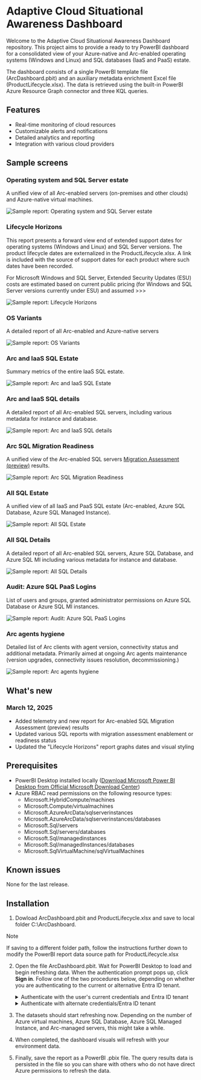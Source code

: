 # Adaptive Cloud Situational Awareness Dashboard

Welcome to the Adaptive Cloud Situational Awareness Dashboard repository. This project aims to provide a ready to try PowerBI dashboard for a consolidated view of your Azure-native and Arc-enabled operating systems (Windows and Linux) and SQL databases (IaaS and PaaS) estate. 

The dashboard consists of a single PowerBI template file (ArcDashboard.pbit) and an auxiliary metadata enrichment Excel file (ProductLifecycle.xlsx). The data is retrieved using the built-in PowerBI Azure Resource Graph connector and three KQL queries. 

## Features

- Real-time monitoring of cloud resources
- Customizable alerts and notifications
- Detailed analytics and reporting
- Integration with various cloud providers

## Sample screens

### Operating system and SQL Server estate
A unified view of all Arc-enabled servers (on-premises and other clouds) and Azure-native virtual machines.

![Sample report: Operating system and SQL Server estate](images/samples/sample_overall.jpg)

### Lifecycle Horizons
This report presents a forward view end of extended support dates for operating systems (Windows and Linux) and SQL Server versions. The product lifecycle dates are externalized in the ProductLifecycle.xlsx. A link is included with the source of support dates for each product where such dates have been recorded.

For Microsoft Windows and SQL Server, Extended Security Updates (ESU) costs are estimated based on current public pricing (for Windows and SQL Server versions currently under ESU) and assumed >>>

![Sample report: Lifecycle Horizons](images/samples/sample_lifecycle.jpg)

### OS Variants
A detailed report of all Arc-enabled and Azure-native servers

![Sample report: OS Variants](images/samples/sample_os.jpg)

### Arc and IaaS SQL Estate
Summary metrics of the entire IaaS SQL estate.

![Sample report: Arc and IaaS SQL Estate](images/samples/sample_sql_iaas.jpg)

### Arc and IaaS SQL details
A detailed report of all Arc-enabled SQL servers, including various metadata for instance and database.

![Sample report: Arc and IaaS SQL details](images/samples/sample_sql_iaas_details.jpg)


### Arc SQL Migration Readiness
A unified view of the Arc-enabled SQL servers [Migration Assessment (preview)](https://learn.microsoft.com/en-us/sql/sql-server/azure-arc/migration-assessment) results.

![Sample report: Arc SQL Migration Readiness](images/samples/sample_sql_iaas_migassess.jpg)

### All SQL Estate
A unified view of all IaaS and PaaS SQL estate (Arc-enabled, Azure SQL Database, Azure SQL Managed Instance).

![Sample report: All SQL Estate](images/samples/sample_sql_overall.jpg)

### All SQL Details
A detailed report of all Arc-enabled SQL servers, Azure SQL Database, and Azure SQL MI including various metadata for instance and database.

![Sample report: All SQL Details](images/samples/sample_sql_overall_detail.jpg)

### Audit: Azure SQL PaaS Logins
List of users and groups, granted administrator permissions on Azure SQL Database or Azure SQL MI instances.

![Sample report: Audit: Azure SQL PaaS Logins](images/samples/sample_sql_paas_logins.jpg)

### Arc agents hygiene
Detailed list of Arc clients with agent version, connectivity status and additional metadata. Primarily aimed at ongoing Arc agents maintenance (version upgrades, connectivity issues resolution, decommissioning.)

![Sample report: Arc agents hygiene](images/samples/sample_arcagents.jpg)

## What's new

### March 12, 2025
- Added telemetry and new report for Arc-enabled SQL Migration Assessment (preview) results
- Updated various SQL reports with migration assessment enablement or readiness status
- Updated the "Lifecycle Horizons" report graphs dates and visual styling

## Prerequisites

- PowerBI Desktop installed locally ([Download Microsoft Power BI Desktop from Official Microsoft Download Center](https://www.microsoft.com/en-us/download/details.aspx?id=58494))
- Azure RBAC read permissions on the following resource types:
    - Microsoft.HybridCompute/machines
    - Microsoft.Compute/virtualmachines
    - Microsoft.AzureArcData/sqlserverinstances
    - Microsoft.AzureArcData/sqlserverinstances/databases
    - Microsoft.Sql/servers
    - Microsoft.Sql/servers/databases
    - Microsoft.Sql/managedinstances
    - Microsoft.Sql/managedInstances/databases
    - Microsoft.SqlVirtualMachine/sqlVirtualMachines

## Known issues
None for the last release.

## Installation

1. Dowload ArcDashboard.pbit and ProductLifecycle.xlsx and save to local folder C:\ArcDashboard.
> [!NOTE]
> If saving to a different folder path, follow the instructions further down to modify the PowerBI report data source path for ProductLifecycle.xlsx

2. Open the file ArcDashboard.pbit. Wait for PowerBI Desktop to load and begin refreshing data. When the authentication prompt pops up, click **Sign in**. Follow one of the two procedures below, depending on whether you are authenticating to the current or alternative Entra ID tenant.

    <details>
        <summary>Authenticate with the user's current credentials and Entra ID tenant</summary>
            1. In the authentication prompt, click on your logged in account<br/>
            2. After the authentication process completes, click "Connect"
    </details>
    <details>
        <summary>Authenticate with alternate credentials/Entra ID tenant</summary>
            1. In the authentication prompt, click on "Use another account"<br/>
            2. Click "Sign-in options"<br/>
            3. Click "Sign in to an organization"<br/>
            4. Type in the Entra ID tenant domain name and click "Next"<br/>
            5. Click "Use another account", enter your credentials and complete the authentication process<br/>
            6. After the authentication process completes, click "Connect"
    </details>

3. The datasets should start refreshing now. Depending on the number of Azure virtual machines, Azure SQL Database, Azure SQL Managed Instance, and Arc-managed servers, this might take a while.<br/>
4. When completed, the dashboard visuals will refresh with your environment data.<br/>
5. Finally, save the report as a PowerBI .pbix file. The query results data is persisted in the file so you can share with others who do not have direct Azure permissions to refresh the data.
